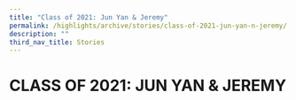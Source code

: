```yaml
---
title: "Class of 2021: Jun Yan & Jeremy"
permalink: /highlights/archive/stories/class-of-2021-jun-yan-n-jeremy/
description: ""
third_nav_title: Stories
---
```

# CLASS OF 2021: JUN YAN & JEREMY
